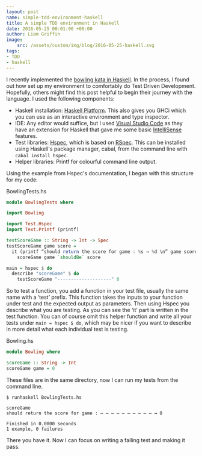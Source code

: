 ```yaml
---
layout: post
name: simple-tdd-environment-haskell
title: A simple TDD environment in Haskell
date: 2016-05-25 00:01:00 +00:00
author: Liam Griffin
image:
    src: /assets/custom/img/blog/2016-05-25-haskell.svg
tags:
- TDD
- haskell
---
```


I recently implemented the [bowling kata in Haskell](https://github.com/Gryff/bowling-kata). In the process, I found out how set up my environment to comfortably do Test Driven Development. Hopefully, others might find this post helpful to begin their journey with the language. I used the following components:

- Haskell installation: [Haskell Platform](https://www.haskell.org/platform/). This also gives you GHCi which you can use as an interactive environment and type inspector.
- IDE: Any editor would suffice, but I used [Visual Studio Code](https://code.visualstudio.com/) as they have an extension for Haskell that gave me some basic [IntelliSense](https://msdn.microsoft.com/en-us/library/hcw1s69b.aspx) features.
- Test libraries: [Hspec](http://hspec.github.io/), which is based on [RSpec](http://rspec.info/). This can be installed using Haskell's package manager, cabal, from the command line with ```cabal install hspec```.
- Helper libraries: Printf for colourful command line output.

Using the example from Hspec's documentation, I began with this structure for my code:

BowlingTests.hs

```haskell
module BowlingTests where

import Bowling

import Test.Hspec
import Text.Printf (printf)

testScoreGame :: String -> Int -> Spec
testScoreGame game score =
  it (printf “should return the score for game : %s → %d \n” game score) $
    scoreGame game `shouldBe` score

main = hspec $ do
  describe "scoreGame" $ do 
    testScoreGame "--------------------" 0
```


So to test a function, you add a function in your test file, usually the same name with a ‘test’ prefix. This function takes the inputs to your function under test and the expected output as parameters. Then using Hspec you describe what you are testing. As you can see the ‘it’ part is written in the test function. You can of course omit this helper function and write all your tests under ```main = hspec $ do```, which may be nicer if you want to describe in more detail what each individual test is testing.

Bowling.hs

```haskell
module Bowling where

scoreGame :: String -> Int 
scoreGame game = 0
```


These files are in the same directory, now I can run my tests from the command line.

```
$ runhaskell BowlingTests.hs

scoreGame
should return the score for game : — — — — — — — — — — → 0

Finished in 0.0000 seconds
1 example, 0 failures
```

There you have it. Now I can focus on writing a failing test and making it pass.
